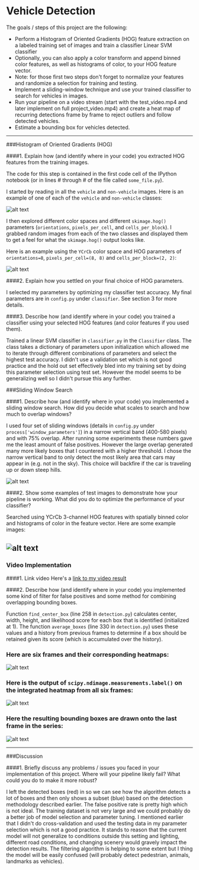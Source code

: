 # Vehicle Detection

The goals / steps of this project are the following:

* Perform a Histogram of Oriented Gradients (HOG) feature extraction on a labeled training set of images and train a classifier Linear SVM classifier
* Optionally, you can also apply a color transform and append binned color features, as well as histograms of color, to your HOG feature vector. 
* Note: for those first two steps don't forget to normalize your features and randomize a selection for training and testing.
* Implement a sliding-window technique and use your trained classifier to search for vehicles in images.
* Run your pipeline on a video stream (start with the test_video.mp4 and later implement on full project_video.mp4) and create a heat map of recurring detections frame by frame to reject outliers and follow detected vehicles.
* Estimate a bounding box for vehicles detected.

[//]: # (Image References)
[image1]: ./examples/car_not_car.png
[image2]: ./examples/HOG_example.png
[image3]: ./examples/sliding_windows.png
[image4]: ./examples/sliding_window.png
[image5]: ./examples/bboxes_and_heat.png
[image6]: ./examples/labels_map.png
[image7]: ./examples/output_bboxes.png
[video1]: ./project_video_processed.mp4

---
###Histogram of Oriented Gradients (HOG)

####1. Explain how (and identify where in your code) you extracted HOG features from the training images.

The code for this step is contained in the first code cell of the IPython notebook (or in lines # through # of the file called `some_file.py`).  

I started by reading in all the `vehicle` and `non-vehicle` images.  Here is an example of one of each of the `vehicle` and `non-vehicle` classes:

![alt text][image1]

I then explored different color spaces and different `skimage.hog()` parameters (`orientations`, `pixels_per_cell`, and `cells_per_block`).  I grabbed random images from each of the two classes and displayed them to get a feel for what the `skimage.hog()` output looks like.

Here is an example using the `YCrCb` color space and HOG parameters of `orientations=8`, `pixels_per_cell=(8, 8)` and `cells_per_block=(2, 2)`:


![alt text][image2]

####2. Explain how you settled on your final choice of HOG parameters.

I selected my parameters by optimizing my classifier test accuracy. My final parameters are in `config.py` under `classifier`. See section 3 for more details. 

####3. Describe how (and identify where in your code) you trained a classifier using your selected HOG features (and color features if you used them).

Trained a linear SVM classifier in `classifier.py` in the `Classifier` class. The class takes a dictionary of parameters upon initialization which allowed me to iterate through different combinations of parameters and select the highest test accuracy. I didn't use a validation set which is not good practice and the hold out set effectively bled into my training set by doing this parameter selection using test set. However the model seems to be generalizing well so I didn't pursue this any further.

###Sliding Window Search

####1. Describe how (and identify where in your code) you implemented a sliding window search.  How did you decide what scales to search and how much to overlap windows?

I used four set of sliding windows (details in `config.py` under `process['window_parameters']`) in a narrow vertical band (400-580 pixels) and with 75% overlap. After running some experiments these numbers gave me the least amount of false positives. However the large overlap generated many more likely boxes that I countered with a higher threshold. I chose the narrow vertical band to only detect the most likely area that cars may appear in (e.g. not in the sky). This choice will backfire if the car is traveling up or down steep hills.

![alt text][image3]

####2. Show some examples of test images to demonstrate how your pipeline is working.  What did you do to optimize the performance of your classifier?

Searched using YCrCb 3-channel HOG features with spatially binned color and histograms of color in the feature vector.  Here are some example images:

![alt text][image4]
---

### Video Implementation

####1. Link video
Here's a [link to my video result](./project_video.mp4)


####2. Describe how (and identify where in your code) you implemented some kind of filter for false positives and some method for combining overlapping bounding boxes.

Function `find_center_box` (line 258 in `detection.py`) calculates center, width, height, and likelihood score for each box that is identified (initialized at 1). The function `average_boxes` (line 330 in `detection.py`) uses these values and a history from previous frames to determine if a box should be retained given its score (which is accumulated over the history). 

### Here are six frames and their corresponding heatmaps:

![alt text][image5]

### Here is the output of `scipy.ndimage.measurements.label()` on the integrated heatmap from all six frames:
![alt text][image6]

### Here the resulting bounding boxes are drawn onto the last frame in the series:
![alt text][image7]



---

###Discussion

####1. Briefly discuss any problems / issues you faced in your implementation of this project.  Where will your pipeline likely fail?  What could you do to make it more robust?

I left the detected boxes (red) in so we can see how the algorithm detects a lot of boxes and then only shows a subset (blue) based on the detection methodology described earlier. The false positive rate is pretty high which is not ideal. The training dataset is not very large and we could probably do a better job of model selection and parameter tuning. I mentioned earlier that I didn't do cross-validation and used the testing data in my parameter selection which is not a good practice. It stands to reason that the current model will not generalize to conditions outside this setting and lighting, different road conditions, and changing scenery would gravely impact the detection results. The filtering algorithm is helping to some extent but I thing the model will be easily confused (will probably detect pedestrian, animals, landmarks as vehicles).

